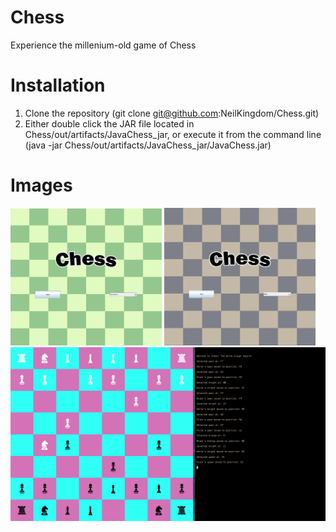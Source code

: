 # Chess

Experience the millenium-old game of Chess 

# Installation

1. Clone the repository (git clone git@github.com:NeilKingdom/Chess.git)
2. Either double click the JAR file located in Chess/out/artifacts/JavaChess_jar, or execute
it from the command line (java -jar Chess/out/artifacts/JavaChess_jar/JavaChess.jar)

# Images

<img src="./img/start_menu_1.png" width="48%" alt="Splash Screen (Green)"/>
<img src="./img/start_menu_2.png" width="48%" alt="Splash Screen (Drab)"/>
<img src="./img/gameplay.png" alt="Gameplay"/>
